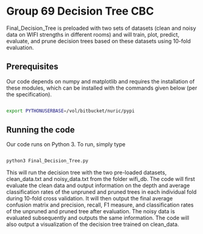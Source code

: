 # Group 69 Decision Tree CBC

Final_Decision_Tree is preloaded with two sets of datasets (clean and noisy data on WIFI strengths in different rooms)
and will train, plot, predict, evaluate, and prune decision trees based on these datasets using 10-fold evaluation.

## Prerequisites

Our code depends on numpy and matplotlib and requires the installation of these modules,
which can be installed with the commands given below (per the specification).

```bash

export PYTHONUSERBASE=/vol/bitbucket/nuric/pypi

```

## Running the code

Our code runs on Python 3. To run, simply type

```bash

python3 Final_Decision_Tree.py

```

This will run the decision tree with the two pre-loaded datasets, clean_data.txt and noisy_data.txt from the folder wifi_db. The code will first evaluate the clean data and output information on the depth and average classification rates of the unpruned and pruned trees in each individual fold during 10-fold cross validation. It will then output the final average confusion matrix and precision, recall, F1 measure, and classification rates of the unpruned and pruned tree after evaluation. The noisy data is evaluated subsequently and outputs the same information. The code will also output a visualization of the decision tree trained on clean_data.
